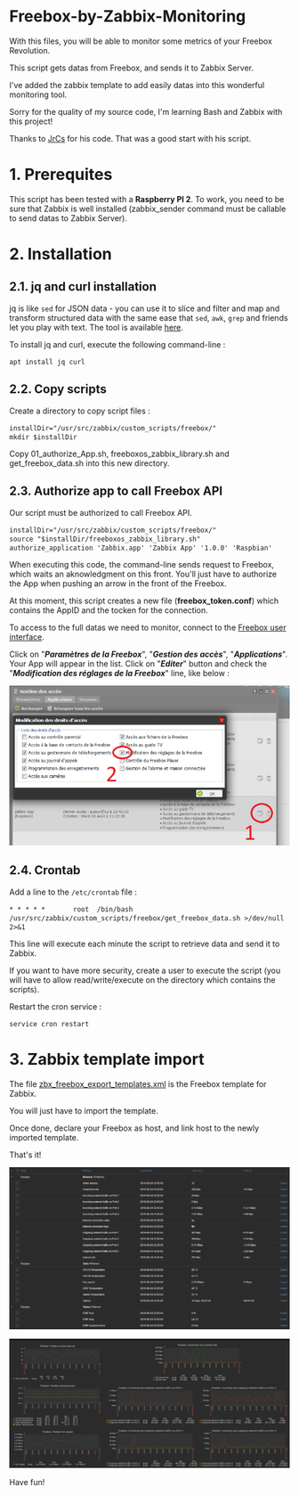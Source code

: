 
# Freebox-by-Zabbix-Monitoring

With this files, you will be able to monitor some metrics of your Freebox Revolution.

This script gets datas from Freebox, and sends it to Zabbix Server.

I've added the zabbix template to add easily datas into this wonderful monitoring tool.

Sorry for the quality of my source code, I'm learning Bash and Zabbix with this project! 

Thanks to [JrCs](https://github.com/JrCs/freeboxos-bash-api) for his code. That was a good start with his script.

# 1. Prerequites

This script has been tested with a **Raspberry PI 2**.
To work, you need to be sure that Zabbix is well installed (zabbix_sender command must be callable to send datas to Zabbix Server).


# 2. Installation

## 2.1. jq and curl installation
jq is like `sed` for JSON data - you can use it to slice and filter and map and transform structured data with the same ease that `sed`, `awk`, `grep` and friends let you play with text. The tool is available [here](https://stedolan.github.io/jq/).

To install jq and curl, execute the following command-line :

    apt install jq curl

## 2.2. Copy scripts

Create a directory to copy script files :

    installDir="/usr/src/zabbix/custom_scripts/freebox/"
    mkdir $installDir

Copy 01_authorize_App.sh, freeboxos_zabbix_library.sh and get_freebox_data.sh into this new directory.

## 2.3. Authorize app to call Freebox API

Our script must be authorized to call Freebox API.

    installDir="/usr/src/zabbix/custom_scripts/freebox/"
    source "$installDir/freeboxos_zabbix_library.sh"
    authorize_application 'Zabbix.app' 'Zabbix App' '1.0.0' 'Raspbian'

When executing this code, the command-line sends request to Freebox, which waits an aknowledgment on this front. You'll just have to authorize the App when pushing an arrow in the front of the Freebox.

At this moment, this script creates a new file (**freebox_token.conf**) which contains the AppID and the tocken for the connection.

To access to the full datas we need to monitor, connect to the [Freebox user interface](https://mafreebox.freebox.fr/).

Click on "***Paramètres de la Freebox***", "***Gestion des accès***", "***Applications***". Your App will appear in the list. Click on "***Editer***" button and check the "***Modification des réglages de la Freebox***" line, like below :

![App authorization](./authorize_app_1.png)


## 2.4. Crontab

Add a line to the ``/etc/crontab`` file :

    * * * * *       root  /bin/bash /usr/src/zabbix/custom_scripts/freebox/get_freebox_data.sh >/dev/null 2>&1

This line will execute each minute the script to retrieve data and send it to Zabbix.

If you want to have more security, create a user to execute the script (you will have to allow read/write/execute on the directory which contains the scripts).

Restart the cron service :

    service cron restart


# 3. Zabbix template import

The file [zbx_freebox_export_templates.xml](./zbx_freebox_export_templates.xml) is the Freebox template for Zabbix.

You will just have to import the template.

Once done, declare your Freebox as host, and link host to the newly imported template.

That's it!

![Freebox latest data](./freebox_zabbix_latest_data.png)

![Freebox template screen](./freebox_zabbix_template_screen.png)


Have fun!
